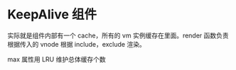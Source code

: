 # KeepAlive 组件

实际就是组件内部有一个 cache，所有的 vm 实例缓存在里面。render 函数负责根据传入的 vnode 根据 include，exclude 渲染。

max 属性用 LRU 维护总体缓存个数
